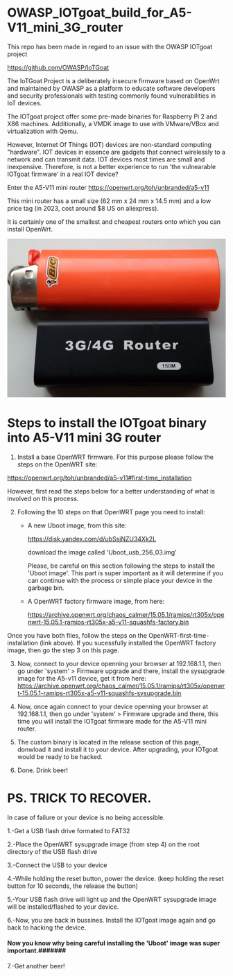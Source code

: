 # OWASP_IOTgoat_build_for_A5-V11_mini_3G_router





This repo has been made in regard to an issue with the OWASP IOTgoat project

https://github.com/OWASP/IoTGoat


The IoTGoat Project is a deliberately insecure firmware based on OpenWrt and maintained by OWASP as a platform to educate software developers and security professionals with testing commonly found vulnerabilities in IoT devices.

The IOTgoat project offer some pre-made binaries for Raspberry Pi 2 and X86 machines. Additionally, a VMDK image to use with VMware/VBox and virtualization with Qemu.


However, Internet Of Things (IOT) devices are non-standard computing "hardware". 
IOT devices in essence are gadgets that connect wirelessly to a network and can transmit data. IOT devices most times are small and inexpensive.
Therefore, is not a better experience to run 'the vulnearable IOTgoat firmware' in a real IOT device?


Enter the A5-V11 mini router 
https://openwrt.org/toh/unbranded/a5-v11

This mini router has a small size (62 mm x 24 mm x 14.5 mm) and a low price tag (in 2023, cost around $8 US on aliexpress).

It is certainly one of the smallest and cheapest routers onto which you can install OpenWrt.

![A5-V11_mini_router](A5-V11_3G_mini_router.PNG)





# Steps to install the IOTgoat binary into A5-V11 mini 3G router



1. Install a base OpenWRT firmware. For this purpose please follow the steps on the OpenWRT site:
   
https://openwrt.org/toh/unbranded/a5-v11#first-time_installation

However, first read the steps below for a better understanding of what is involved on this process.

   
2. Following the 10 steps on that OpenWRT page you need to install:

   
   - A new Uboot image, from this site:
     
     https://disk.yandex.com/d/ubSsjNZU34Xk2L
     
     download the image called 'Uboot_usb_256_03.img'
     
     Please, be careful on this section following the steps to install the 'Uboot image'. 
     This part is super important as it will determine if you can continue with the process or simple place your device in the garbage bin.
     
   - A OpenWRT factory firmware image, from here:
     
     https://archive.openwrt.org/chaos_calmer/15.05.1/ramips/rt305x/openwrt-15.05.1-ramips-rt305x-a5-v11-squashfs-factory.bin

Once you have both files, follow the steps on the OpenWRT-first-time-installation (link above). If you sucessfully installed the OpenWRT factory image, then go the step 3 on this page.


3. Now, connect to your device openning your browser at 192.168.1.1, then go under 'system' > Firmware upgrade and there, install the sysupgrade image for the A5-v11 device, get it from here:
   https://archive.openwrt.org/chaos_calmer/15.05.1/ramips/rt305x/openwrt-15.05.1-ramips-rt305x-a5-v11-squashfs-sysupgrade.bin

   
4. Now, once again connect to your device openning your browser at 192.168.1.1, then go under 'system' > Firmware upgrade and there, this time  you will install the IOTgoat firmware made for the A5-V11 mini router.


5. The custom binary is located in the release section of this page, donwload it and install it to your device. After upgrading, your IOTgoat would be ready to be hacked.


6.  Done. Drink beer!
          







# PS. TRICK TO RECOVER. 

In case of failure or your device is no being accessible.





1.-Get a USB flash drive formated to FAT32

2.-Place the OpenWRT sysupgrade image (from step 4) on the root directory of the USB flash drive

3.-Connect the USB to your device

4.-While holding the reset button, power the device. (keep holding the reset button for 10 seconds, the release the button)
   
5.-Your USB flash drive will light up and the OpenWRT sysupgrade image will be installed/flashed to your device.
   
6.-Now, you are back in bussines. Install the IOTgoat image again and go back to hacking the device.
 
#### Now you know why being careful installing the 'Uboot' image was super important.#######

7.-Get another beer!








